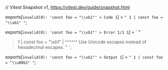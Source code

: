 // Vitest Snapshot v1, https://vitest.dev/guide/snapshot.html

exports[`invalid(0): 'const foo = "\\xb1"' > Code 1`] = `
"
  1 | const foo = "\\xb1"
"
`;

exports[`invalid(0): 'const foo = "\\xb1"' > Error 1/1 1`] = `
"
> 1 | const foo = "\\xb1"
    |             ^^^^^^ Use Unicode escapes instead of hexadecimal escapes.
"
`;

exports[`invalid(0): 'const foo = "\\xb1"' > Output 1`] = `
"
  1 | const foo = "\\u00b1"
"
`;
